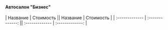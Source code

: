 #### Автосалон "Бизнес"
|    Название     |    Стоимость    ||    Название     |    Стоимость    |
| :-------------  | :-------------: || :-------------  | :-------------: |
